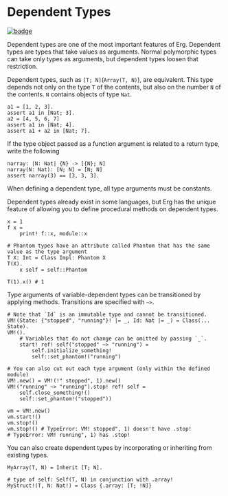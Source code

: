 # Dependent Types

[![badge](https://img.shields.io/endpoint.svg?url=https%3A%2F%2Fgezf7g7pd5.execute-api.ap-northeast-1.amazonaws.com%2Fdefault%2Fsource_up_to_date%3Fowner%3Derg-lang%26repos%3Derg%26ref%3Dmain%26path%3Ddoc/EN/syntax/type/14_dependent.md%26commit_hash%3D2f89a30335024a46ec0b3f6acc6d5a4b8238b7b0)](https://gezf7g7pd5.execute-api.ap-northeast-1.amazonaws.com/default/source_up_to_date?owner=erg-lang&repos=erg&ref=main&path=doc/EN/syntax/type/14_dependent.md&commit_hash=2f89a30335024a46ec0b3f6acc6d5a4b8238b7b0)

Dependent types are one of the most important features of Erg.
Dependent types are types that take values as arguments. Normal polymorphic types can take only types as arguments, but dependent types loosen that restriction.

Dependent types, such as `[T; N]`(`Array(T, N)`), are equivalent.
This type depends not only on the type `T` of the contents, but also on the number `N` of the contents. `N` contains objects of type `Nat`.

```erg
a1 = [1, 2, 3].
assert a1 in [Nat; 3].
a2 = [4, 5, 6, 7]
assert a1 in [Nat; 4].
assert a1 + a2 in [Nat; 7].
```

If the type object passed as a function argument is related to a return type, write the following

```erg
narray: |N: Nat| {N} -> [{N}; N]
narray(N: Nat): [N; N] = [N; N]
assert narray(3) == [3, 3, 3].
```

When defining a dependent type, all type arguments must be constants.

Dependent types already exist in some languages, but Erg has the unique feature of allowing you to define procedural methods on dependent types.

```erg
x = 1
f x =
    print! f::x, module::x

# Phantom types have an attribute called Phantom that has the same value as the type argument
T X: Int = Class Impl: Phantom X
T(X).
    x self = self::Phantom

T(1).x() # 1
```

Type arguments of variable-dependent types can be transitioned by applying methods.
Transitions are specified with `~>`.

```erg
# Note that `Id` is an immutable type and cannot be transitioned.
VM!(State: {"stopped", "running"}! |= _, Id: Nat |= _) = Class(... State).
VM!().
    # Variables that do not change can be omitted by passing `_`.
    start! ref! self("stopped" ~> "running") =
        self.initialize_something!
        self::set_phantom!("running")

# You can also cut out each type argument (only within the defined module)
VM!.new() = VM!(!" stopped", 1).new()
VM!("running" ~> "running").stop! ref! self =
    self.close_something!()
    self::set_phantom!("stopped"))

vm = VM!.new()
vm.start!()
vm.stop!()
vm.stop!() # TypeError: VM! stopped", 1) doesn't have .stop!
# TypeError: VM! running", 1) has .stop!
```

You can also create dependent types by incorporating or inheriting from existing types.

```erg
MyArray(T, N) = Inherit [T; N].

# type of self: Self(T, N) in conjunction with .array!
MyStruct!(T, N: Nat!) = Class {.array: [T; !N]}
```
